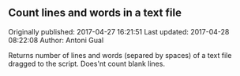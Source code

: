 ## Count lines and words in a text file

Originally published: 2017-04-27 16:21:51
Last updated: 2017-04-28 08:22:08
Author: Antoni Gual

Returns number of lines and words (separed by spaces) of a text file dragged to the script. Does'nt count blank lines. 